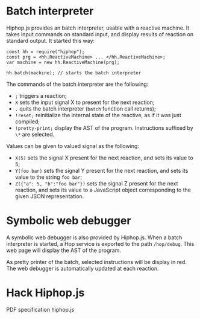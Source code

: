 # Batch interpreter

Hiphop.js provides an batch interpreter, usable with a reactive
machine. It takes input commands on standard input, and display
results of reaction on standard output. It started this way:

```hopscript
const hh = require("hiphop");
const prg = <hh.ReactiveMachine> ... </hh.ReactiveMachine>;
var machine = new hh.ReactiveMachine(prg);

hh.batch(machine); // starts the batch interpreter
```

The commands of the batch interpreter are the following:

* `;` triggers a reaction;
* `X` sets the input signal X to present for the next reaction;
* `.` quits the batch interpreter (`batch` function call returns);
* `!reset;` reinitialize the internal state of the reactive, as if it
  was just compiled;
* `!pretty-print;` display the AST of the program. Instructions
  suffixed by `\*` are selected.

Values can be given to valued signal as the following:

* `X(5)` sets the signal X present for the next reaction, and sets its value to 5;
* `Y(foo bar)` sets the signal Y present for the next reaction, and
   sets its value to the string `foo bar`;
* `Z({"a": 5, "b":"foo bar"})` sets the signal Z present for the next
  reaction, and sets its value to a JavaScript object corresponding to
  the given JSON representation.

# Symbolic web debugger

A symbolic web debugger is also provided by Hiphop.js. When a batch
interpreter is started, a Hop service is exported to the path
`/hop/debug`. This web page will display the AST of the program.

As pretty printer of the batch, selected instructions will be display
in red. The web debugger is automatically updated at each reaction.

# Hack Hiphop.js

PDF specification hiphop.js

